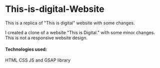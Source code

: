 # This-is-digital-Website
This is a replica of "This is digital" website with some changes.

I created a clone of a website  "This is Digital." with some minor changes.
This is not a responsive website design.

#### Technologies used:
HTML
CSS
JS and GSAP library
